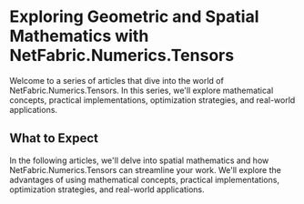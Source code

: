# Exploring Geometric and Spatial Mathematics with NetFabric.Numerics.Tensors

Welcome to a series of articles that dive into the world of NetFabric.Numerics.Tensors. In this series, we'll explore mathematical concepts, practical implementations, optimization strategies, and real-world applications.

## What to Expect

In the following articles, we'll delve into spatial mathematics and how NetFabric.Numerics.Tensors can streamline your work. We'll explore the advantages of using mathematical concepts, practical implementations, optimization strategies, and real-world applications.